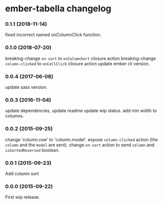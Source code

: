 # ember-tabella changelog

### 0.1.1 (2018-11-14)
fixed incorrect named onColumnClick function.

### 0.1.0 (2018-07-20)
breaking-change `on-sort` to `onColumnSort` closure action
breaking-change `column-clicked` to `onCellClick` closure action
update ember cli version.


### 0.0.4 (2017-06-08)
update sass version.

### 0.0.3 (2016-11-04)
update dependencies, update readme update wip status.
add min width to columns.

### 0.0.2 (2015-09-25)
change 'column.row' to 'column.model'.
expose `column-clicked` action (the `column` and the `model` are sent).
change `on-sort` action to send `column` and `isSortedReversed` boolean.

### 0.0.1 (2015-09-23)
Add column sort

### 0.0.0 (2015-09-22)
First wip release.
